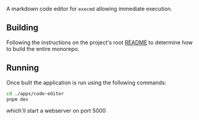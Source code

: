 A markdown code editor for `execmd` allowing immediate execution.

## Building

Following the instructions on the project's root [README](../../README.md) to determine how to build the entire monorepo.

## Running

Once built the application is run using the following commands:

``` bash
cd ./apps/code-editor
pnpm dev
```

which'll start a webserver on port 5000